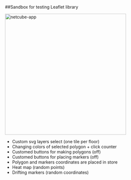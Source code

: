 ##Sandbox for testing Leaflet library


<img src="https://a.radikal.ru/a08/2106/75/35f224335619.png" alt="netcube-app" width="400"/>


* Custom svg layers select (one tile per floor)
* Changing colors of selected polygon + click counter
* Customed buttons for making polygons (off)
* Customed buttons for placing markers (off)
* Polygon and markers coordinates are placed in store
* Heat map (random points)
* Drifting markers (random coordinates)





